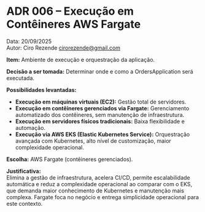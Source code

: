 
# ADR 006 – Execução em Contêineres AWS Fargate

Data: 20/09/2025  
Autor: Ciro Rezende <cirorezende@gmail.com>

**Item:** Ambiente de execução e orquestração da aplicação.

**Decisão a ser tomada:** Determinar onde e como a OrdersApplication será executada.

**Possibilidades levantadas:**  

- **Execução em máquinas virtuais (EC2):** Gestão total de servidores.
- **Execução em contêineres gerenciados via Fargate:** Gerenciamento automatizado dos contêineres, sem manutenção de infraestrutura.
- **Execução em servidores físicos tradicionais:** Baixa flexibilidade e automação.
- **Execução via AWS EKS (Elastic Kubernetes Service):** Orquestração avançada com Kubernetes, alto nível de customização, maior complexidade operacional.

**Escolha:** AWS Fargate (contêineres gerenciados).

**Justificativa:**  
Elimina a gestão de infraestrutura, acelera CI/CD, permite escalabilidade automática e reduz a complexidade operacional ao comparar com o EKS, que demanda maior conhecimento de Kubernetes e manutenção mais complexa. Fargate foca no negócio e entrega simplicidade operacional para este contexto.
